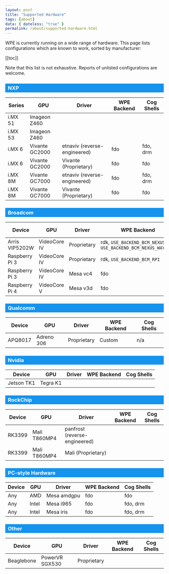 ```yaml
---
layout: post
title: "Supported Hardware"
tags: [about] 
data: { dateless: "true" }
permalink: /about/supported-hardware.html 
--- 
```


WPE is currently running on a wide range of hardware. This page lists configurations which are known to work, sorted by manufacturer:

[[toc]]

Note that this list is not exhaustive. Reports of unlisted configurations are welcome.


### NXP

| Series  | GPU            | Driver      | WPE Backend | Cog Shells |
|---------|----------------|-------------|-------------|------------|
| i&period;MX 51 | Imageon Z460   |             |     | |
| i&period;MX 53 | Imageon Z460   |             |     | |
| i&period;MX 6  | Vivante GC2000 | etnaviv (reverse-engineered) | fdo | fdo, drm |
| i&period;MX 6  | Vivante GC2000 | Vivante (Proprietary) | fdo | fdo |
| i&period;MX 8M | Vivante GC7000 | etnaviv (reverse-engineered) | fdo | fdo, drm |
| i&period;MX 8M | Vivante GC7000 | Vivante (Proprietary) | fdo | fdo |

### Broadcom

| Device         | GPU | Driver | WPE Backend | Cog Shells |
|----------------|-----|--------|-------------|------------|
| Arris VIP5202W | VideoCore IV | Proprietary | rdk, `USE_BACKEND_BCM_NEXUS` or `USE_BACKEND_BCM_NEXUS_WAYLAND` | n/a |
| Raspberry Pi 3 | VideoCore IV | Proprietary | rdk, `USE_BACKEND_BCM_RPI` | n/a |
| Raspberry Pi 3 | VideoCore IV | Mesa vc4    | fdo | fdo, drm |
| Raspberry Pi 4 | VideoCore V  | Mesa v3d    | fdo | fdo |


### Qualcomm

| Device  | GPU | Driver | WPE Backend | Cog Shells |
|---------|-----|--------|-------------|------------|
| APQ8017 | Adreno 306 | Proprietary | Custom  | n/a |


### Nvidia

| Device | GPU | Driver | WPE Backend | Cog Shells |
|--------|-----|--------|-------------|------------|
| Jetson TK1 | Tegra K1 | | |


### RockChip

| Device | GPU          | Driver | WPE Backend | Cog Shells |
|--------|--------------|--------|-------------|------------|
| RK3399 | Mali T860MP4 | panfrost (reverse-engineered) | | |
| RK3399 | Mali T860MP4 | Mali (Proprietary) | | |


### PC-style Hardware

| Device | GPU | Driver | WPE Backend | Cog Shells |
|--------|-----|--------|-------------|------------|
| Any | AMD | Mesa amdgpu | fdo | fdo |
| Any | Intel | Mesa i965 | fdo | fdo, drm   |
| Any | Intel | Mesa iris | fdo | fdo, drm   |


### Other

| Device | GPU | Driver | WPE Backend | Cog Shells |
|--------|-----|--------|-------------|------------|
| Beaglebone | PowerVR SGX530 | Proprietary | | |


<style type="text/css">
h3 {
	background: #1593ED;
	color: white;
	margin: 1.5em 0 0;
	padding: 0.25em 0.5em;
}

.row table {
	width: 100%;
	margin: 0;
}
.row table:last-of-type {
	margin-bottom: 3em;
}
.row th, .row td:nth-child(-n + 3) {
	white-space: nowrap;
}
.row th, .row td {
	line-height: 1.25;
	padding: 0.5em 0.75em;
}
</style>